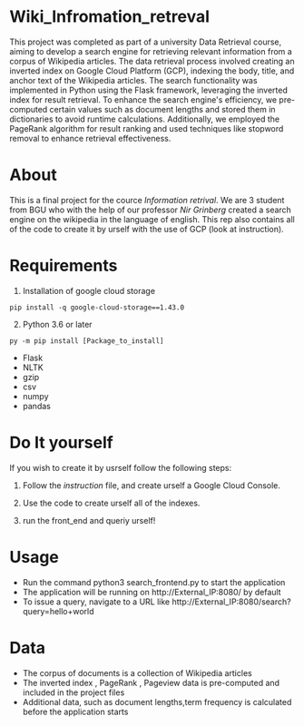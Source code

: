 # Wiki_Infromation_retreval

This project was completed as part of a university Data Retrieval course, aiming to develop a search engine for retrieving relevant information from a corpus of Wikipedia articles. The data retrieval process involved creating an inverted index on Google Cloud Platform (GCP), indexing the body, title, and anchor text of the Wikipedia articles. The search functionality was implemented in Python using the Flask framework, leveraging the inverted index for result retrieval. To enhance the search engine's efficiency, we pre-computed certain values such as document lengths and stored them in dictionaries to avoid runtime calculations. Additionally, we employed the PageRank algorithm for result ranking and used techniques like stopword removal to enhance retrieval effectiveness.

# About
This is a final project for the cource *Information retrival*.
We are 3 student from BGU who with the help of our professor *Nir Grinberg* created a search engine on the wikipedia in the language of english.
This rep also contains all of the code to create it by urself with the use of GCP (look at instruction).

# Requirements
1. Installation of google cloud storage
```basch
pip install -q google-cloud-storage==1.43.0
```  
2. Python 3.6 or later
 ```basch
py -m pip install [Package_to_install]
```
* Flask
* NLTK
* gzip
* csv
* numpy
* pandas

# Do It yourself
If you wish to create it by usrself follow the following steps:

1. Follow the *instruction* file, and create urself a Google Cloud Console.
   
2. Use the code to create urself all of the indexes.
   
3.  run the front_end and queriy urself!

# Usage
* Run the command python3 search_frontend.py to start the application
* The application will be running on http://External_IP:8080/ by default
* To issue a query, navigate to a URL like http://External_IP:8080/search?query=hello+world

# Data
* The corpus of documents is a collection of Wikipedia articles
* The inverted index , PageRank , Pageview data is pre-computed and included in the project files
* Additional data, such as document lengths,term frequency  is calculated before the application starts


